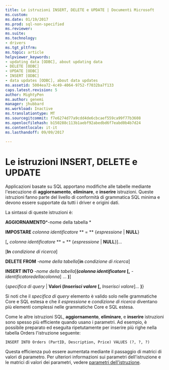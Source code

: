 ```yaml
---
title: Le istruzioni INSERT, DELETE e UPDATE | Documenti Microsoft
ms.custom: 
ms.date: 01/19/2017
ms.prod: sql-non-specified
ms.reviewer: 
ms.suite: 
ms.technology:
- drivers
ms.tgt_pltfrm: 
ms.topic: article
helpviewer_keywords:
- updating data [ODBC], about updating data
- DELETE [ODBC]
- UPDATE [ODBC]
- INSERT [ODBC]
- data updates [ODBC], about data updates
ms.assetid: 5004ea72-4c49-4064-9752-f7032ba7f133
caps.latest.revision: 5
author: MightyPen
ms.author: genemi
manager: jhubbard
ms.workload: Inactive
ms.translationtype: MT
ms.sourcegitcommit: f7e6274d77a9cdd4de6cbcaef559ca99f77b3608
ms.openlocfilehash: b150288c113b1aebf92abedbd6f7eabd0b4b7d24
ms.contentlocale: it-it
ms.lasthandoff: 09/09/2017

---
```

# <a name="update-delete-and-insert-statements"></a>Le istruzioni INSERT, DELETE e UPDATE
Applicazioni basate su SQL apportano modifiche alle tabelle mediante l'esecuzione di **aggiornamento**, **eliminare**, e **inserire** istruzioni. Queste istruzioni fanno parte del livello di conformità di grammatica SQL minima e devono essere supportate da tutti i driver e origini dati.  
  
 La sintassi di queste istruzioni è:  
  
 **AGGIORNAMENTO***-nome della tabella  *  
  
 **IMPOSTARE** *colonna identificatore* ** = ** {*espressione* &#124; **NULL**}  
  
 [**,** *colonna identificatore* ** = ** {*espressione* &#124; **NULL**}]...  
  
 [**In** *condizione di ricerca*]  
  
 **DELETE FROM** *-nome della tabella*[**in** *condizione di ricerca*]  
  
 **INSERT INTO** *-nome della tabella*[**(***colonna identificatore* [**,** *-identificatoredellacolonna*] ... **)**]  
  
 {*specifica di query* &#124; **Valori (***Inserisci valore* [**,** *Inserisci valore*]... **)**}  
  
 Si noti che il *specifica di query* elemento è valido solo nelle grammatiche Core e SQL estesa e che il *espressione* e *condizione di ricerca* diventano più elementi complessi nelle grammatiche Core e SQL estesa.  
  
 Come le altre istruzioni SQL, **aggiornamento**, **eliminare**, e **inserire** istruzioni sono spesso più efficiente quando usano i parametri. Ad esempio, è possibile preparato ed eseguita ripetutamente per inserire più righe nella tabella Orders l'istruzione seguente:  
  
```  
INSERT INTO Orders (PartID, Description, Price) VALUES (?, ?, ?)  
```  
  
 Questa efficienza può essere aumentata mediante il passaggio di matrici di valori di parametro. Per ulteriori informazioni sui parametri dell'istruzione e le matrici di valori dei parametri, vedere [parametri dell'istruzione](../../../odbc/reference/develop-app/statement-parameters.md).


